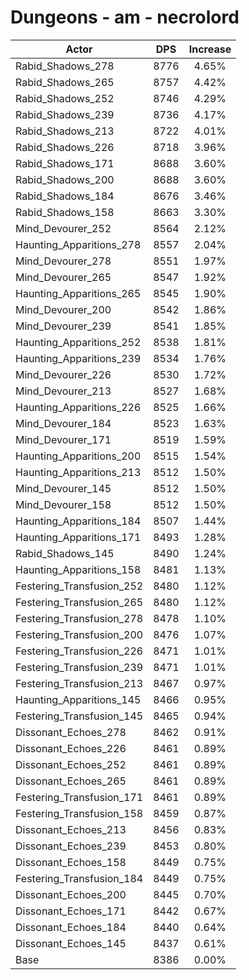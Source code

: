 # Dungeons - am - necrolord
| Actor | DPS | Increase |
|---|:---:|:---:|
|Rabid_Shadows_278|8776|4.65%|
|Rabid_Shadows_265|8757|4.42%|
|Rabid_Shadows_252|8746|4.29%|
|Rabid_Shadows_239|8736|4.17%|
|Rabid_Shadows_213|8722|4.01%|
|Rabid_Shadows_226|8718|3.96%|
|Rabid_Shadows_171|8688|3.60%|
|Rabid_Shadows_200|8688|3.60%|
|Rabid_Shadows_184|8676|3.46%|
|Rabid_Shadows_158|8663|3.30%|
|Mind_Devourer_252|8564|2.12%|
|Haunting_Apparitions_278|8557|2.04%|
|Mind_Devourer_278|8551|1.97%|
|Mind_Devourer_265|8547|1.92%|
|Haunting_Apparitions_265|8545|1.90%|
|Mind_Devourer_200|8542|1.86%|
|Mind_Devourer_239|8541|1.85%|
|Haunting_Apparitions_252|8538|1.81%|
|Haunting_Apparitions_239|8534|1.76%|
|Mind_Devourer_226|8530|1.72%|
|Mind_Devourer_213|8527|1.68%|
|Haunting_Apparitions_226|8525|1.66%|
|Mind_Devourer_184|8523|1.63%|
|Mind_Devourer_171|8519|1.59%|
|Haunting_Apparitions_200|8515|1.54%|
|Haunting_Apparitions_213|8512|1.50%|
|Mind_Devourer_145|8512|1.50%|
|Mind_Devourer_158|8512|1.50%|
|Haunting_Apparitions_184|8507|1.44%|
|Haunting_Apparitions_171|8493|1.28%|
|Rabid_Shadows_145|8490|1.24%|
|Haunting_Apparitions_158|8481|1.13%|
|Festering_Transfusion_252|8480|1.12%|
|Festering_Transfusion_265|8480|1.12%|
|Festering_Transfusion_278|8478|1.10%|
|Festering_Transfusion_200|8476|1.07%|
|Festering_Transfusion_226|8471|1.01%|
|Festering_Transfusion_239|8471|1.01%|
|Festering_Transfusion_213|8467|0.97%|
|Haunting_Apparitions_145|8466|0.95%|
|Festering_Transfusion_145|8465|0.94%|
|Dissonant_Echoes_278|8462|0.91%|
|Dissonant_Echoes_226|8461|0.89%|
|Dissonant_Echoes_252|8461|0.89%|
|Dissonant_Echoes_265|8461|0.89%|
|Festering_Transfusion_171|8461|0.89%|
|Festering_Transfusion_158|8459|0.87%|
|Dissonant_Echoes_213|8456|0.83%|
|Dissonant_Echoes_239|8453|0.80%|
|Dissonant_Echoes_158|8449|0.75%|
|Festering_Transfusion_184|8449|0.75%|
|Dissonant_Echoes_200|8445|0.70%|
|Dissonant_Echoes_171|8442|0.67%|
|Dissonant_Echoes_184|8440|0.64%|
|Dissonant_Echoes_145|8437|0.61%|
|Base|8386|0.00%|
